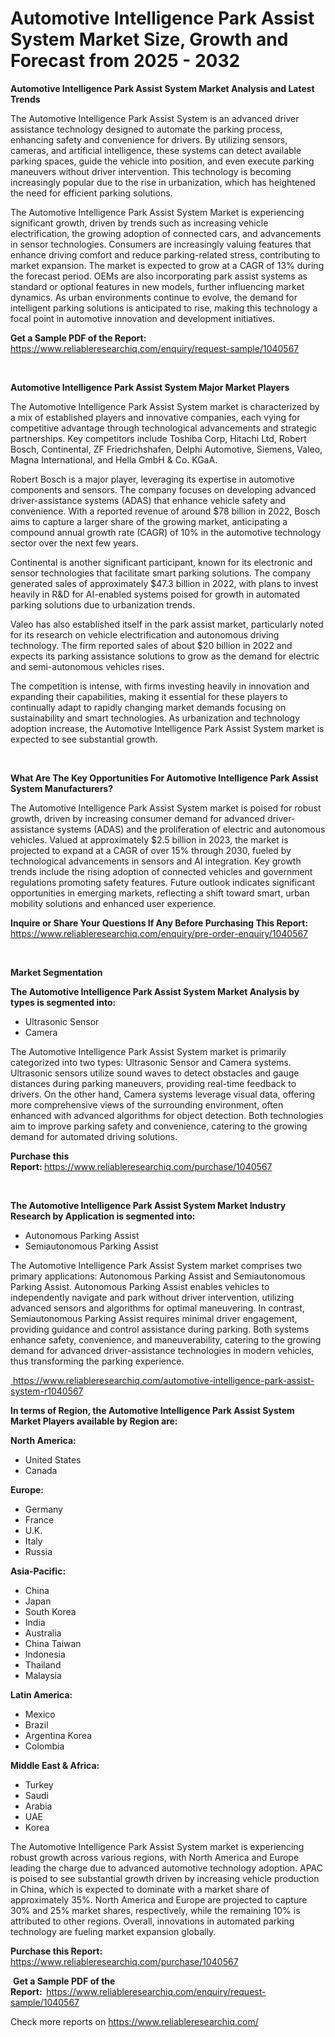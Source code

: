 <p><h1>Automotive Intelligence Park Assist System Market Size, Growth and Forecast from 2025 - 2032</h1></p><p><strong>Automotive Intelligence Park Assist System Market Analysis and Latest Trends</strong></p>
<p><p>The Automotive Intelligence Park Assist System is an advanced driver assistance technology designed to automate the parking process, enhancing safety and convenience for drivers. By utilizing sensors, cameras, and artificial intelligence, these systems can detect available parking spaces, guide the vehicle into position, and even execute parking maneuvers without driver intervention. This technology is becoming increasingly popular due to the rise in urbanization, which has heightened the need for efficient parking solutions.</p><p>The Automotive Intelligence Park Assist System Market is experiencing significant growth, driven by trends such as increasing vehicle electrification, the growing adoption of connected cars, and advancements in sensor technologies. Consumers are increasingly valuing features that enhance driving comfort and reduce parking-related stress, contributing to market expansion. The market is expected to grow at a CAGR of 13% during the forecast period. OEMs are also incorporating park assist systems as standard or optional features in new models, further influencing market dynamics. As urban environments continue to evolve, the demand for intelligent parking solutions is anticipated to rise, making this technology a focal point in automotive innovation and development initiatives.</p></p>
<p><strong>Get a Sample PDF of the Report:&nbsp;</strong> <a href="https://www.reliableresearchiq.com/enquiry/request-sample/1040567?utm_campaign=2202&utm_medium=2&utm_source=Github&utm_content=ia&utm_term=30032025&utm_id=automotive-intelligence-park-assist-system">https://www.reliableresearchiq.com/enquiry/request-sample/1040567</a></p>
<p>&nbsp;</p>
<p><strong>Automotive Intelligence Park Assist System Major Market Players</strong></p>
<p><p>The Automotive Intelligence Park Assist System market is characterized by a mix of established players and innovative companies, each vying for competitive advantage through technological advancements and strategic partnerships. Key competitors include Toshiba Corp, Hitachi Ltd, Robert Bosch, Continental, ZF Friedrichshafen, Delphi Automotive, Siemens, Valeo, Magna International, and Hella GmbH & Co. KGaA. </p><p>Robert Bosch is a major player, leveraging its expertise in automotive components and sensors. The company focuses on developing advanced driver-assistance systems (ADAS) that enhance vehicle safety and convenience. With a reported revenue of around $78 billion in 2022, Bosch aims to capture a larger share of the growing market, anticipating a compound annual growth rate (CAGR) of 10% in the automotive technology sector over the next few years.</p><p>Continental is another significant participant, known for its electronic and sensor technologies that facilitate smart parking solutions. The company generated sales of approximately $47.3 billion in 2022, with plans to invest heavily in R&D for AI-enabled systems poised for growth in automated parking solutions due to urbanization trends.</p><p>Valeo has also established itself in the park assist market, particularly noted for its research on vehicle electrification and autonomous driving technology. The firm reported sales of about $20 billion in 2022 and expects its parking assistance solutions to grow as the demand for electric and semi-autonomous vehicles rises.</p><p>The competition is intense, with firms investing heavily in innovation and expanding their capabilities, making it essential for these players to continually adapt to rapidly changing market demands focusing on sustainability and smart technologies. As urbanization and technology adoption increase, the Automotive Intelligence Park Assist System market is expected to see substantial growth.</p></p>
<p>&nbsp;</p>
<p><strong>What Are The Key Opportunities For Automotive Intelligence Park Assist System Manufacturers?</strong></p>
<p><p>The Automotive Intelligence Park Assist System market is poised for robust growth, driven by increasing consumer demand for advanced driver-assistance systems (ADAS) and the proliferation of electric and autonomous vehicles. Valued at approximately $2.5 billion in 2023, the market is projected to expand at a CAGR of over 15% through 2030, fueled by technological advancements in sensors and AI integration. Key growth trends include the rising adoption of connected vehicles and government regulations promoting safety features. Future outlook indicates significant opportunities in emerging markets, reflecting a shift toward smart, urban mobility solutions and enhanced user experience.</p></p>
<p><strong>Inquire or Share Your Questions If Any Before Purchasing This Report:</strong> <a href="https://www.reliableresearchiq.com/enquiry/pre-order-enquiry/1040567?utm_campaign=2202&utm_medium=2&utm_source=Github&utm_content=ia&utm_term=30032025&utm_id=automotive-intelligence-park-assist-system">https://www.reliableresearchiq.com/enquiry/pre-order-enquiry/1040567</a></p>
<p>&nbsp;</p>
<p><strong>Market Segmentation</strong></p>
<p><strong>The Automotive Intelligence Park Assist System Market Analysis by types is segmented into:</strong></p>
<p><ul><li>Ultrasonic Sensor</li><li>Camera</li></ul></p>
<p><p>The Automotive Intelligence Park Assist System market is primarily categorized into two types: Ultrasonic Sensor and Camera systems. Ultrasonic sensors utilize sound waves to detect obstacles and gauge distances during parking maneuvers, providing real-time feedback to drivers. On the other hand, Camera systems leverage visual data, offering more comprehensive views of the surrounding environment, often enhanced with advanced algorithms for object detection. Both technologies aim to improve parking safety and convenience, catering to the growing demand for automated driving solutions.</p></p>
<p><strong>Purchase this Report:&nbsp;</strong><a href="https://www.reliableresearchiq.com/purchase/1040567?utm_campaign=2202&utm_medium=2&utm_source=Github&utm_content=ia&utm_term=30032025&utm_id=automotive-intelligence-park-assist-system">https://www.reliableresearchiq.com/purchase/1040567</a></p>
<p>&nbsp;</p>
<p><strong>The Automotive Intelligence Park Assist System Market Industry Research by Application is segmented into:</strong></p>
<p><ul><li>Autonomous Parking Assist</li><li>Semiautonomous Parking Assist</li></ul></p>
<p><p>The Automotive Intelligence Park Assist System market comprises two primary applications: Autonomous Parking Assist and Semiautonomous Parking Assist. Autonomous Parking Assist enables vehicles to independently navigate and park without driver intervention, utilizing advanced sensors and algorithms for optimal maneuvering. In contrast, Semiautonomous Parking Assist requires minimal driver engagement, providing guidance and control assistance during parking. Both systems enhance safety, convenience, and maneuverability, catering to the growing demand for advanced driver-assistance technologies in modern vehicles, thus transforming the parking experience.</p></p>
<p><a href="https://www.reliableresearchiq.com/automotive-intelligence-park-assist-system-r1040567?utm_campaign=2202&utm_medium=2&utm_source=Github&utm_content=ia&utm_term=30032025&utm_id=automotive-intelligence-park-assist-system">&nbsp;https://www.reliableresearchiq.com/automotive-intelligence-park-assist-system-r1040567</a></p>
<p><strong>In terms of Region, the Automotive Intelligence Park Assist System Market Players available by Region are:</strong></p>
<p>
    <p> <strong> North America: </strong>
        <ul>
            <li>United States</li>
            <li>Canada</li>
        </ul>
        </p> 
    <p> <strong> Europe: </strong>
        <ul>
            <li>Germany</li>
            <li>France</li>
            <li>U.K.</li>
            <li>Italy</li>
            <li>Russia</li>
        </ul>
        </p> 
    <p> <strong> Asia-Pacific: </strong>
        <ul>
            <li>China</li>
            <li>Japan</li>
            <li>South Korea</li>
            <li>India</li>
            <li>Australia</li>
            <li>China Taiwan</li>
            <li>Indonesia</li>
            <li>Thailand</li>
            <li>Malaysia</li>
        </ul>
        </p> 
    <p> <strong> Latin America: </strong>
        <ul>
            <li>Mexico</li>
            <li>Brazil</li>
            <li>Argentina Korea</li>
            <li>Colombia</li>
        </ul>
        </p> 
    <p> <strong> Middle East & Africa: </strong>
        <ul>
            <li>Turkey</li>
            <li>Saudi</li>
            <li>Arabia</li>
            <li>UAE</li>
            <li>Korea</li>
        </ul>
    </p>
    </p>
<p><p>The Automotive Intelligence Park Assist System market is experiencing robust growth across various regions, with North America and Europe leading the charge due to advanced automotive technology adoption. APAC is poised to see substantial growth driven by increasing vehicle production in China, which is expected to dominate with a market share of approximately 35%. North America and Europe are projected to capture 30% and 25% market shares, respectively, while the remaining 10% is attributed to other regions. Overall, innovations in automated parking technology are fueling market expansion globally.</p></p>
<p><strong>Purchase this Report: </strong><a href="https://www.reliableresearchiq.com/purchase/1040567?utm_campaign=2202&utm_medium=2&utm_source=Github&utm_content=ia&utm_term=30032025&utm_id=automotive-intelligence-park-assist-system">https://www.reliableresearchiq.com/purchase/1040567</a></p>
<p>&nbsp;<strong>Get a Sample PDF of the Report:&nbsp;&nbsp;</strong><a href="https://www.reliableresearchiq.com/enquiry/request-sample/1040567?utm_campaign=2202&utm_medium=2&utm_source=Github&utm_content=ia&utm_term=30032025&utm_id=automotive-intelligence-park-assist-system">https://www.reliableresearchiq.com/enquiry/request-sample/1040567</a></p>
<p><strong></strong></p>
<p>Check more reports on <a href="https://www.reliableresearchiq.com/?utm_campaign=2202&utm_medium=2&utm_source=Github&utm_content=ia&utm_term=30032025&utm_id=automotive-intelligence-park-assist-system">https://www.reliableresearchiq.com/</a></p>